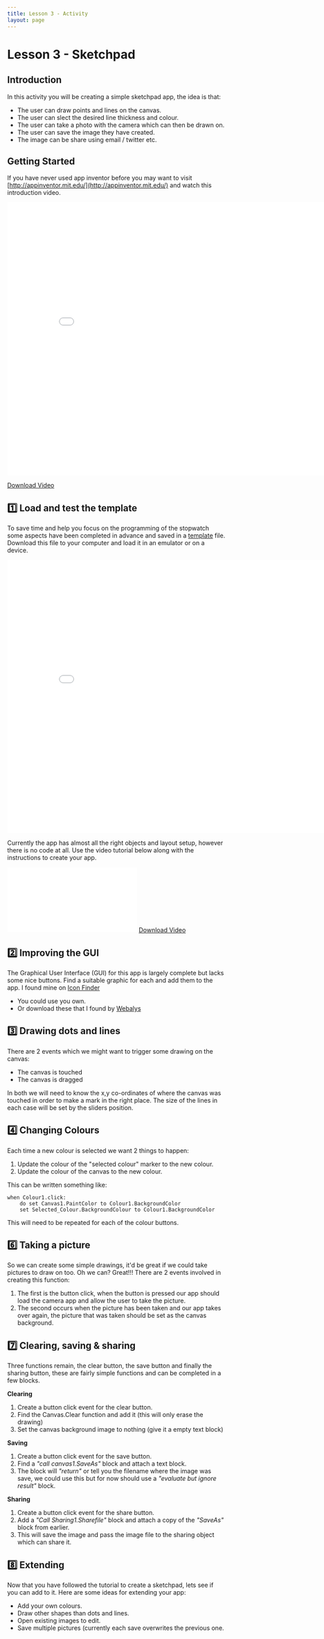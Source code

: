 ```yaml
---
title: Lesson 3 - Activity
layout: page
---
```


# Lesson 3 - Sketchpad

## Introduction
In this activity you will be creating a simple sketchpad app, the idea is that:
- The user can draw points and lines on the canvas.
- The user can slect the desired line thickness and colour.
- The user can take a photo with the camera which can then be drawn on.
- The user can save the image they have created.
- The image can be share using email / twitter etc.

## Getting Started
If you have never used app inventor before you may want to visit [http://appinventor.mit.edu/](http://appinventor.mit.edu/) and watch this introduction video.

<iframe width="840" height="630" src="//www.youtube.com/embed/WKM8QCuxmQY" frameborder="0" allowfullscreen></iframe>

<a href="https://drive.google.com/file/d/0B-rfCDlnYkY0SFQzTGxxS0FCWEk/edit?usp=sharing" download="L1a.mp4">Download Video</a>

## :one: Load and test the template

To save time and help you focus on the programming of the stopwatch some aspects have been completed in advance and saved in a [template](..\resources\Sketchpad_template.aia) file. Download this file to your computer and load it in an emulator or on a device. 

<iframe width="840" height="630" src="//www.youtube.com/embed/rGnFffBh8vk" frameborder="0" allowfullscreen></iframe>

Currently the app has almost all the right objects and layout setup, however there is no code at all. Use the video tutorial below along with the instructions to create your app.

<iframe src="//www.youtube.com/embed/_GdEzaB8Xhk" frameborder="0" allowfullscreen></iframe>
<a href="https://drive.google.com/file/d/0B-rfCDlnYkY0cG42UDZDWW5jU0k/edit?usp=sharing" download="L1c.mp4">Download Video</a>

## :two: Improving the GUI
The Graphical User Interface (GUI) for this app is largely complete but lacks some nice buttons. Find a suitable graphic for each and add them to the app. I found mine on [Icon Finder](https://www.iconfinder.com/browse)
- You could use you own.
- Or download these that I found by [Webalys](https://www.iconfinder.com/iconsets/3_Minicons-Free-_Pack)


## :three: Drawing dots and lines
There are 2 events which we might want to trigger some drawing on the canvas:
- The canvas is touched
- The canvas is dragged

In both we will need to know the x,y co-ordinates of where the canvas was touched in order to make a mark in the right place. The size of the lines in each case will be set by the sliders position.


## :four: Changing Colours
Each time a new colour is selected we want 2 things to happen:
1. Update the colour of the "selected colour" marker to the new colour.
2. Update the colour of the canvas to the new colour.

This can be written something like:

```
when Colour1.click:
	do set Canvas1.PaintColor to Colour1.BackgroundColor
	set Selected_Colour.BackgroundColour to Colour1.BackgroundColor
```

This will need to be repeated for each of the colour buttons.

## :six:  Taking a picture
So we can create some simple drawings, it'd be great if we could take pictures to draw on too. Oh we can? Great!!!
There are 2 events involved in creating this function:
1. The first is the button click, when the button is pressed our app should load the camera app and allow the user to take the picture.
2. The second occurs when the picture has been taken and our app takes over again, the picture that was taken should be set as the canvas background.
## :seven: Clearing, saving & sharing
Three functions remain, the clear button, the save button and finally the sharing button, these are fairly simple functions and can be completed in a few blocks.

**Clearing**
1. Create a button click event for the clear button.
2. Find the Canvas.Clear function and add it (this will only erase the drawing)
3. Set the canvas background image to nothing (give it a empty text block)

**Saving**
1. Create a button click event for the save button.
2. Find a *"call canvas1.SaveAs"* block and attach a text block.
3. The block will *"return"* or tell you the filename where the image was save, we could use this but for now should use a *"evaluate but ignore result"* block.

**Sharing**
1. Create a button click event for the share button.
2. Add a *"Call Sharing1.Sharefile"* block and attach a copy of the *"SaveAs"* block from earlier.
3. This will save the image and pass the image file to the sharing object which can share it.

## :eight: Extending
Now that you have followed the tutorial to create a sketchpad, lets see if you can add to it. Here are some ideas for extending your app:

- Add your own colours.
- Draw other shapes than dots and lines.
- Open existing images to edit.
- Save multiple pictures (currently each save overwrites the previous one.
 
